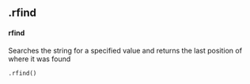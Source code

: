 ## .rfind
#### rfind
Searches the string for a specified value and returns the last position of where it was found
```
.rfind()
```